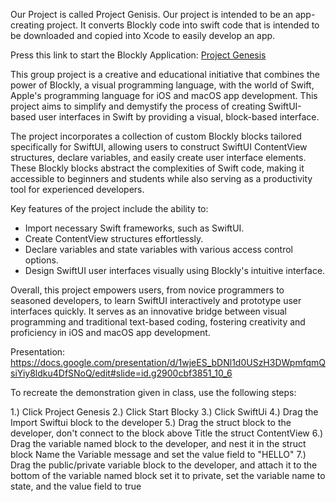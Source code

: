 Our Project is called Project Genisis. Our project is intended to be an app-creating project. It converts Blockly code into swift code that is intended to be downloaded and copied into Xcode to easily develop an app.

Press this link to start the Blockly Application: [Project Genesis](https://AidanFLG.github.io/prototype/)

This group project is a creative and educational initiative that combines the power of Blockly, a visual programming language, with the world of Swift, Apple's programming language for iOS and macOS app development. This project aims to simplify and demystify the process of creating SwiftUI-based user interfaces in Swift by providing a visual, block-based interface.

The project incorporates a collection of custom Blockly blocks tailored specifically for SwiftUI, allowing users to construct SwiftUI ContentView structures, declare variables, and easily create user interface elements. These Blockly blocks abstract the complexities of Swift code, making it accessible to beginners and students while also serving as a productivity tool for experienced developers.

Key features of the project include the ability to:
- Import necessary Swift frameworks, such as SwiftUI.
- Create ContentView structures effortlessly.
- Declare variables and state variables with various access control options.
- Design SwiftUI user interfaces visually using Blockly's intuitive interface.

Overall, this project empowers users, from novice programmers to seasoned developers, to learn SwiftUI interactively and prototype user interfaces quickly. It serves as an innovative bridge between visual programming and traditional text-based coding, fostering creativity and proficiency in iOS and macOS app development.

Presentation: https://docs.google.com/presentation/d/1wjeES_bDNl1d0USzH3DWpmfqmQsiYiy8ldku4DfSNoQ/edit#slide=id.g2900cbf3851_10_6

To recreate the demonstration given in class, use the following steps:

1.) Click Project Genesis
2.) Click Start Blocky
3.) Click SwiftUi
4.) Drag the Import Swiftui block to the developer
5.) Drag the struct block to the developer, don't connect to the block above
    Title the struct ContentView 
6.) Drag the variable named block to the developer, and nest it in the struct block
    Name the Variable message and set the value field to "HELLO"
7.) Drag the public/private variable block to the developer, and attach it to the bottom of the variable named block
    set it to private, set the variable name to state, and the value field to true
